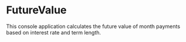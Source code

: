 # FutureValue
This console application calculates the future value of month payments based on interest rate and term length.

